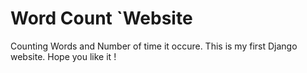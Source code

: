 # Word Count `Website
Counting Words and Number of time it occure.
This is my first Django website.
Hope you like it !
